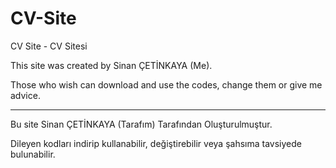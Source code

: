 # CV-Site
CV Site - CV Sitesi

This site was created by Sinan ÇETİNKAYA (Me).

Those who wish can download and use the codes, change them or give me advice.

--------------------


Bu site Sinan ÇETİNKAYA (Tarafım) Tarafından Oluşturulmuştur.

Dileyen kodları indirip kullanabilir, değiştirebilir veya şahsıma tavsiyede bulunabilir.
